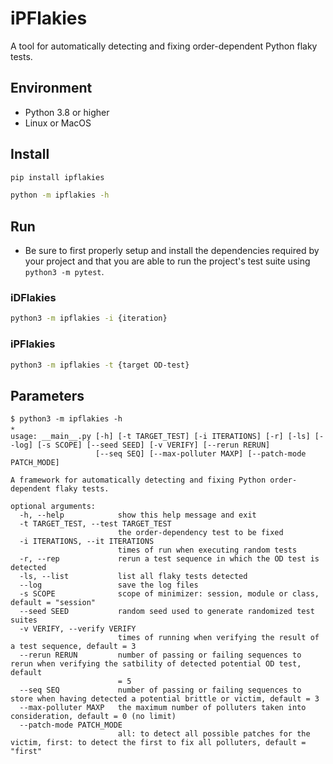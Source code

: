 # iPFlakies
A tool for automatically detecting and fixing order-dependent Python flaky tests.

## Environment
 - Python 3.8 or higher
 - Linux or MacOS

## Install
```bash
pip install ipflakies

python -m ipflakies -h
```

## Run
 - Be sure to first properly setup and install the dependencies required by your project and that you are able to run the project's test suite using `python3 -m pytest`.

### iDFlakies
```bash
python3 -m ipflakies -i {iteration}
```

### iPFlakies
```bash
python3 -m ipflakies -t {target OD-test}
```

## Parameters
```
$ python3 -m ipflakies -h                                                                  ✭
usage: __main__.py [-h] [-t TARGET_TEST] [-i ITERATIONS] [-r] [-ls] [--log] [-s SCOPE] [--seed SEED] [-v VERIFY] [--rerun RERUN]
                   [--seq SEQ] [--max-polluter MAXP] [--patch-mode PATCH_MODE]

A framework for automatically detecting and fixing Python order-dependent flaky tests.

optional arguments:
  -h, --help            show this help message and exit
  -t TARGET_TEST, --test TARGET_TEST
                        the order-dependency test to be fixed
  -i ITERATIONS, --it ITERATIONS
                        times of run when executing random tests
  -r, --rep             rerun a test sequence in which the OD test is detected
  -ls, --list           list all flaky tests detected
  --log                 save the log files
  -s SCOPE              scope of minimizer: session, module or class, default = "session"
  --seed SEED           random seed used to generate randomized test suites
  -v VERIFY, --verify VERIFY
                        times of running when verifying the result of a test sequence, default = 3
  --rerun RERUN         number of passing or failing sequences to rerun when verifying the satbility of detected potential OD test, default
                        = 5
  --seq SEQ             number of passing or failing sequences to store when having detected a potential brittle or victim, default = 3
  --max-polluter MAXP   the maximum number of polluters taken into consideration, default = 0 (no limit)
  --patch-mode PATCH_MODE
                        all: to detect all possible patches for the victim, first: to detect the first to fix all polluters, default = "first"
```
